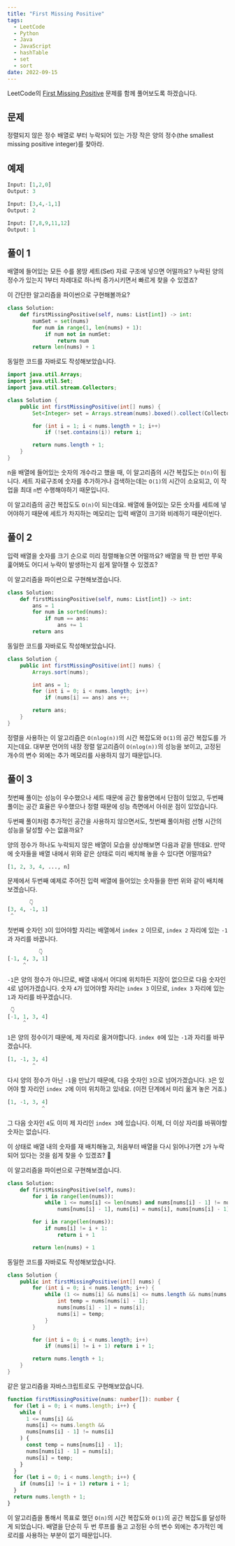 ```yaml
---
title: "First Missing Positive"
tags:
  - LeetCode
  - Python
  - Java
  - JavaScript
  - hashTable
  - set
  - sort
date: 2022-09-15
---
```


LeetCode의 [First Missing Positive](https://leetcode.com/problems/first-missing-positive/) 문제를 함께 풀어보도록 하겠습니다.

## 문제

정렬되지 않은 정수 배열로 부터 누락되어 있는 가장 작은 양의 정수(the smallest missing positive integer)를 찾아라.

## 예제

```py
Input: [1,2,0]
Output: 3
```

```py
Input: [3,4,-1,1]
Output: 2
```

```py
Input: [7,8,9,11,12]
Output: 1
```

## 풀이 1

배열에 들어있는 모든 수를 몽땅 세트(Set) 자료 구조에 넣으면 어떨까요?
누락된 양의 정수가 있는지 1부터 차례대로 하나씩 증가시키면서 빠르게 찾을 수 있겠죠?

이 간단한 알고리즘을 파이썬으로 구현해볼까요?

```py
class Solution:
    def firstMissingPositive(self, nums: List[int]) -> int:
        numSet = set(nums)
        for num in range(1, len(nums) + 1):
            if num not in numSet:
                return num
        return len(nums) + 1
```

동일한 코드를 자바로도 작성해보았습니다.

```java
import java.util.Arrays;
import java.util.Set;
import java.util.stream.Collectors;

class Solution {
    public int firstMissingPositive(int[] nums) {
        Set<Integer> set = Arrays.stream(nums).boxed().collect(Collectors.toSet());

        for (int i = 1; i < nums.length + 1; i++)
            if (!set.contains(i)) return i;

        return nums.length + 1;
    }
}
```

n을 배열에 들어있는 숫자의 개수라고 했을 때, 이 알고리즘의 시간 복잡도는 `O(n)`이 됩니다.
세트 자료구조에 숫자를 추가하거나 검색하는데는 `O(1)`의 시간이 소요되고, 이 작업을 최대 `n`번 수행해야하기 때문입니다.

이 알고리즘의 공간 복잡도도 `O(n)`이 되는데요.
배열에 들어있는 모든 숫자를 세트에 넣어야하기 때문에 세트가 차지하는 메모리는 입력 배열이 크기와 비례하기 때문이빈다.

## 풀이 2

입력 배열을 숫자를 크기 순으로 미리 정렬해놓으면 어떨까요?
배열을 딱 한 번만 쭈욱 훑어봐도 어디서 누락이 발생하는지 쉽게 알아챌 수 있겠죠?

이 알고리즘을 파이썬으로 구현해보겠습니다.

```py
class Solution:
    def firstMissingPositive(self, nums: List[int]) -> int:
        ans = 1
        for num in sorted(nums):
            if num == ans:
                ans += 1
        return ans
```

동일한 코드를 자바로도 작성해보았습니다.

```java
class Solution {
    public int firstMissingPositive(int[] nums) {
        Arrays.sort(nums);

        int ans = 1;
        for (int i = 0; i < nums.length; i++)
            if (nums[i] == ans) ans ++;

        return ans;
    }
}
```

정렬을 사용하는 이 알고리즘은 `O(nlog(n))`의 시간 복잡도와 `O(1)`의 공간 복잡도를 가지는데요.
대부분 언어의 내장 정렬 알고리즘이 `O(nlog(n))`의 성능을 보이고, 고정된 개수의 변수 외에는 추가 메모리를 사용하지 않기 때문입니다.

## 풀이 3

첫번째 풀이는 성능이 우수했으나 세트 때문에 공간 활용면에서 단점이 있었고, 두번째 풀이는 공간 효율은 우수했으나 정렬 때문에 성능 측면에서 아쉬운 점이 있었습니다.

두번째 풀이처럼 추가적인 공간을 사용하지 않으면서도, 첫번째 풀이처럼 선형 시간의 성능을 달성할 수는 없을까요?

양의 정수가 하나도 누락되지 않은 배열이 모습을 상상해보면 다음과 같을 텐데요.
만약에 숫자들을 배열 내에서 위와 같은 상태로 미리 배치해 놓을 수 있다면 어떨까요?

```py
[1, 2, 3, 4, ..., n]
```

문제에서 두번째 예제로 주어진 입력 배열에 들어있는 숫자들을 한번 위와 같이 배치해보겠습니다.

```py
       👇
[3, 4, -1, 1]
 ^
```

첫번째 숫자인 `3`이 있어야할 자리는 배열에서 `index 2` 이므로, `index 2` 자리에 있는 `-1`과 자리를 바꿉니다.

```py
          👇
[-1, 4, 3, 1]
     ^
```

`-1`은 양의 정수가 아니므로, 배열 내에서 어디에 위치하든 지장이 없으므로 다음 숫자인 `4`로 넘어가겠습니다.
숫자 `4`가 있어야할 자리는 `index 3` 이므로, `index 3` 자리에 있는 `1`과 자리를 바꾸겠습니다.

```py
 👇
[-1, 1, 3, 4]
     ^
```

`1`은 양의 정수이기 때문에, 제 자리로 옮겨야합니다. `index 0`에 있는 `-1`과 자리를 바꾸겠습니다.

```py
[1, -1, 3, 4]
        ^
```

다시 양의 정수가 아닌 `-1`을 만났기 때문에, 다음 숫자인 `3`으로 넘어가겠습니다.
`3`은 있어야 할 자리인 `index 2`에 이미 위치하고 있네요. (이전 단계에서 미리 옮겨 놓은 거죠.)

```py
[1, -1, 3, 4]
           ^
```

그 다음 숫자인 `4`도 이미 제 자리인 `index 3`에 있습니다. 이제, 더 이상 자리를 바꿔야할 숫자는 없습니다.

이 상태로 배열 내의 숫자를 재 배치해놓고, 처음부터 배열을 다시 읽어나가면 `2`가 누락되어 있다는 것을 쉽게 찾을 수 있겠죠? 🥳

이 알고리즘을 파이썬으로 구현해보겠습니다.

```py
class Solution:
    def firstMissingPositive(self, nums):
        for i in range(len(nums)):
            while 1 <= nums[i] <= len(nums) and nums[nums[i] - 1] != nums[i]:
                nums[nums[i] - 1], nums[i] = nums[i], nums[nums[i] - 1]

        for i in range(len(nums)):
            if nums[i] != i + 1:
                return i + 1

        return len(nums) + 1
```

동일한 코드를 자바로도 작성해보았습니다.

```java
class Solution {
    public int firstMissingPositive(int[] nums) {
        for (int i = 0; i < nums.length; i++) {
            while (1 <= nums[i] && nums[i] <= nums.length && nums[nums[i] - 1] != nums[i]) {
                int temp = nums[nums[i] - 1];
                nums[nums[i] - 1] = nums[i];
                nums[i] = temp;
            }
        }

        for (int i = 0; i < nums.length; i++)
            if (nums[i] != i + 1) return i + 1;

        return nums.length + 1;
    }
}
```

같은 알고리즘을 자바스크립트로도 구현해보았습니다.

```ts
function firstMissingPositive(nums: number[]): number {
  for (let i = 0; i < nums.length; i++) {
    while (
      1 <= nums[i] &&
      nums[i] <= nums.length &&
      nums[nums[i] - 1] != nums[i]
    ) {
      const temp = nums[nums[i] - 1];
      nums[nums[i] - 1] = nums[i];
      nums[i] = temp;
    }
  }
  for (let i = 0; i < nums.length; i++) {
    if (nums[i] != i + 1) return i + 1;
  }
  return nums.length + 1;
}
```

이 알고리즘을 통해서 목표로 했던 `O(n)`의 시간 복잡도와 `O(1)`의 공간 복잡도를 달성하게 되었습니다.
배열을 단순히 두 번 루프를 돌고 고정된 수의 변수 외에는 추가적인 메로리를 사용하는 부분이 없기 때문입니다.
